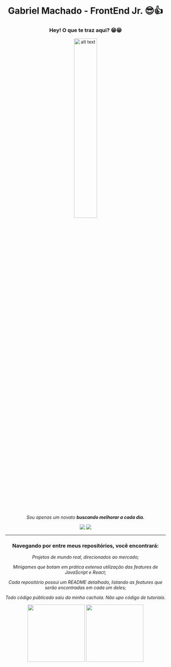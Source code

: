 ## <h1 align=center>Gabriel Machado - FrontEnd Jr. 😎👍 </h1>
<div align=center>
  <h3>Hey! O que te traz aqui? 😁😁 </h3>
<img width="38%" src="https://c.tenor.com/N5BbX6dbdloAAAAd/luffy-one-piece.gif" alt="alt text" title="image Title" width="150"/>
  <p><em>Sou apenas um novato <strong>buscando melhorar a cada dia.</strong></em>  </p>
  <div align=center>
   <a href = "mailto:machadowg@gmail.com"><img src="https://img.shields.io/badge/-Gmail-%23333?style=for-the-badge&logo=gmail&logoColor=white" target="_blank"></a>
    <a href="https://www.linkedin.com/in/machado001/" target="_blank"><img src="https://img.shields.io/badge/-LinkedIn-%230077B5?style=for-the-badge&logo=linkedin&logoColor=white" target="_blank"></a> 
  </div>
</div>
<hr>

<h3 align=center> Navegando por entre meus repositórios, você encontrará: </h3>
<div style="list-style:none" align=center>
<p><em>Projetos de mundo real, direcionados ao mercado; </em></p>
<p><em>Minigames que botam em prática extensa utilização das features de JavaScript e React;</em></p>
<p><em>Cada repositório possui um README detalhado, listando as features que serão encontradas em cada um deles; </em></p>
<p><em>Todo código públicado saiu da minha cachola. Não upo código de tutoriais. </em></p>
</div>
<div align=center>
<img  height='180em' src="https://github-readme-stats.vercel.app/api?username=machado001&show_icons=true&theme=highcontrast"/>
<img  height='180em' src="https://github-readme-stats.vercel.app/api/top-langs/?username=machado001&layout=compact&theme=highcontrast"/>
</div>

